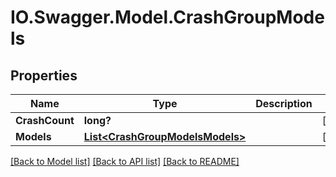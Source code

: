 # IO.Swagger.Model.CrashGroupModels
## Properties

Name | Type | Description | Notes
------------ | ------------- | ------------- | -------------
**CrashCount** | **long?** |  | [optional] 
**Models** | [**List&lt;CrashGroupModelsModels&gt;**](CrashGroupModelsModels.md) |  | [optional] 

[[Back to Model list]](../README.md#documentation-for-models) [[Back to API list]](../README.md#documentation-for-api-endpoints) [[Back to README]](../README.md)

